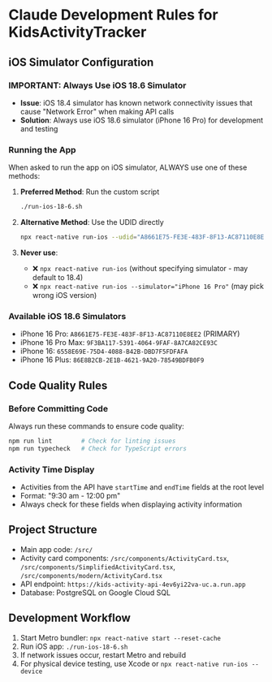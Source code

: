 # Claude Development Rules for KidsActivityTracker

## iOS Simulator Configuration

### IMPORTANT: Always Use iOS 18.6 Simulator
- **Issue**: iOS 18.4 simulator has known network connectivity issues that cause "Network Error" when making API calls
- **Solution**: Always use iOS 18.6 simulator (iPhone 16 Pro) for development and testing

### Running the App
When asked to run the app on iOS simulator, ALWAYS use one of these methods:

1. **Preferred Method**: Run the custom script
   ```bash
   ./run-ios-18-6.sh
   ```

2. **Alternative Method**: Use the UDID directly
   ```bash
   npx react-native run-ios --udid="A8661E75-FE3E-483F-8F13-AC87110E8EE2"
   ```

3. **Never use**:
   - ❌ `npx react-native run-ios` (without specifying simulator - may default to 18.4)
   - ❌ `npx react-native run-ios --simulator="iPhone 16 Pro"` (may pick wrong iOS version)

### Available iOS 18.6 Simulators
- iPhone 16 Pro: `A8661E75-FE3E-483F-8F13-AC87110E8EE2` (PRIMARY)
- iPhone 16 Pro Max: `9F3BA117-5391-4064-9FAF-8A7CA82CE93C`
- iPhone 16: `6558E69E-75D4-4088-B42B-DBD7F5FDFAFA`
- iPhone 16 Plus: `86E8B2CB-2E1B-4621-9A20-78549BDFB0F9`

## Code Quality Rules

### Before Committing Code
Always run these commands to ensure code quality:
```bash
npm run lint        # Check for linting issues
npm run typecheck   # Check for TypeScript errors
```

### Activity Time Display
- Activities from the API have `startTime` and `endTime` fields at the root level
- Format: "9:30 am - 12:00 pm"
- Always check for these fields when displaying activity information

## Project Structure
- Main app code: `/src/`
- Activity card components: `/src/components/ActivityCard.tsx`, `/src/components/SimplifiedActivityCard.tsx`, `/src/components/modern/ActivityCard.tsx`
- API endpoint: `https://kids-activity-api-4ev6yi22va-uc.a.run.app`
- Database: PostgreSQL on Google Cloud SQL

## Development Workflow
1. Start Metro bundler: `npx react-native start --reset-cache`
2. Run iOS app: `./run-ios-18-6.sh`
3. If network issues occur, restart Metro and rebuild
4. For physical device testing, use Xcode or `npx react-native run-ios --device`